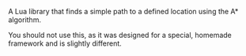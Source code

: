 A Lua library that finds a simple path to a defined location using the A* algorithm.

You should not use this, as it was designed for a special, homemade framework and is slightly different.
